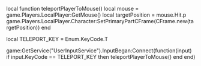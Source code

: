 local function teleportPlayerToMouse()
    local mouse = game.Players.LocalPlayer:GetMouse()
    local targetPosition = mouse.Hit.p
    game.Players.LocalPlayer.Character:SetPrimaryPartCFrame(CFrame.new(targetPosition))
end

local TELEPORT_KEY = Enum.KeyCode.T

game:GetService("UserInputService").InputBegan:Connect(function(input)
    if input.KeyCode == TELEPORT_KEY then
        teleportPlayerToMouse()
    end
end)
